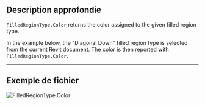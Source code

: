 ## Description approfondie
`FilledRegionType.Color` returns the color assigned to the given filled region type.

In the example below, the "Diagonal Down" filled region type is selected from the current Revit document. The color is then reported with `FilledRegionType.Color`.

___
## Exemple de fichier

![FilledRegionType.Color](./Revit.Elements.FilledRegionType.Color_img.jpg)
